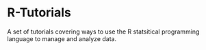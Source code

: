 # R-Tutorials
A set of tutorials covering ways to use the R statsitical programming language to manage and analyze data.
